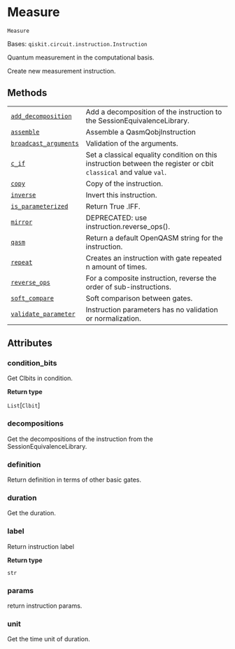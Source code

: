 # Measure

<span id="undefined" />

`Measure`

Bases: `qiskit.circuit.instruction.Instruction`

Quantum measurement in the computational basis.

Create new measurement instruction.

## Methods

|                                                                                                                                                             |                                                                                                                  |
| ----------------------------------------------------------------------------------------------------------------------------------------------------------- | ---------------------------------------------------------------------------------------------------------------- |
| [`add_decomposition`](qiskit.circuit.Measure.add_decomposition#qiskit.circuit.Measure.add_decomposition "qiskit.circuit.Measure.add_decomposition")         | Add a decomposition of the instruction to the SessionEquivalenceLibrary.                                         |
| [`assemble`](qiskit.circuit.Measure.assemble#qiskit.circuit.Measure.assemble "qiskit.circuit.Measure.assemble")                                             | Assemble a QasmQobjInstruction                                                                                   |
| [`broadcast_arguments`](qiskit.circuit.Measure.broadcast_arguments#qiskit.circuit.Measure.broadcast_arguments "qiskit.circuit.Measure.broadcast_arguments") | Validation of the arguments.                                                                                     |
| [`c_if`](qiskit.circuit.Measure.c_if#qiskit.circuit.Measure.c_if "qiskit.circuit.Measure.c_if")                                                             | Set a classical equality condition on this instruction between the register or cbit `classical` and value `val`. |
| [`copy`](qiskit.circuit.Measure.copy#qiskit.circuit.Measure.copy "qiskit.circuit.Measure.copy")                                                             | Copy of the instruction.                                                                                         |
| [`inverse`](qiskit.circuit.Measure.inverse#qiskit.circuit.Measure.inverse "qiskit.circuit.Measure.inverse")                                                 | Invert this instruction.                                                                                         |
| [`is_parameterized`](qiskit.circuit.Measure.is_parameterized#qiskit.circuit.Measure.is_parameterized "qiskit.circuit.Measure.is_parameterized")             | Return True .IFF.                                                                                                |
| [`mirror`](qiskit.circuit.Measure.mirror#qiskit.circuit.Measure.mirror "qiskit.circuit.Measure.mirror")                                                     | DEPRECATED: use instruction.reverse\_ops().                                                                      |
| [`qasm`](qiskit.circuit.Measure.qasm#qiskit.circuit.Measure.qasm "qiskit.circuit.Measure.qasm")                                                             | Return a default OpenQASM string for the instruction.                                                            |
| [`repeat`](qiskit.circuit.Measure.repeat#qiskit.circuit.Measure.repeat "qiskit.circuit.Measure.repeat")                                                     | Creates an instruction with gate repeated n amount of times.                                                     |
| [`reverse_ops`](qiskit.circuit.Measure.reverse_ops#qiskit.circuit.Measure.reverse_ops "qiskit.circuit.Measure.reverse_ops")                                 | For a composite instruction, reverse the order of sub-instructions.                                              |
| [`soft_compare`](qiskit.circuit.Measure.soft_compare#qiskit.circuit.Measure.soft_compare "qiskit.circuit.Measure.soft_compare")                             | Soft comparison between gates.                                                                                   |
| [`validate_parameter`](qiskit.circuit.Measure.validate_parameter#qiskit.circuit.Measure.validate_parameter "qiskit.circuit.Measure.validate_parameter")     | Instruction parameters has no validation or normalization.                                                       |

## Attributes

<span id="undefined" />

### condition\_bits

Get Clbits in condition.

**Return type**

`List`\[`Clbit`]

<span id="undefined" />

### decompositions

Get the decompositions of the instruction from the SessionEquivalenceLibrary.

<span id="undefined" />

### definition

Return definition in terms of other basic gates.

<span id="undefined" />

### duration

Get the duration.

<span id="undefined" />

### label

Return instruction label

**Return type**

`str`

<span id="undefined" />

### params

return instruction params.

<span id="undefined" />

### unit

Get the time unit of duration.
